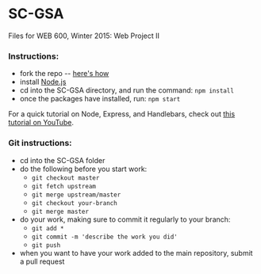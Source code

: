 # SC-GSA
Files for WEB 600, Winter 2015: Web Project II

### Instructions:
- fork the repo -- [here's how](https://help.github.com/articles/fork-a-repo/)
- install [Node.js](https://nodejs.org/en/)
- cd into the SC-GSA directory, and run the command: ``` npm install ```
- once the packages have installed, run: ``` npm start ```

For a quick tutorial on Node, Express, and Handlebars, check out [this tutorial on YouTube](https://www.youtube.com/watch?v=m5ribwPpIPw).

### Git instructions:
- cd into the SC-GSA folder
- do the following before you start work:
    - `git checkout master`
    - `git fetch upstream`
    - `git merge upstream/master`
    - `git checkout your-branch`
    - `git merge master`
- do your work, making sure to commit it regularly to your branch:
    - `git add *`
    - `git commit -m 'describe the work you did'`
    - `git push`
- when you want to have your work added to the main repository, submit a pull request